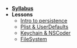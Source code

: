 - **[Syllabus](README.md)**
- **Lessons**
  - [Intro to persistence](Lessons/Lesson1/README.md)
  - [Plist & UserDefaults](Lessons/Lesson2/README.md)
  - [Keychain & NSCoder](Lessons/Lesson3/README.md)
  - [FileSystem](Lessons/Lesson4/README.md)
